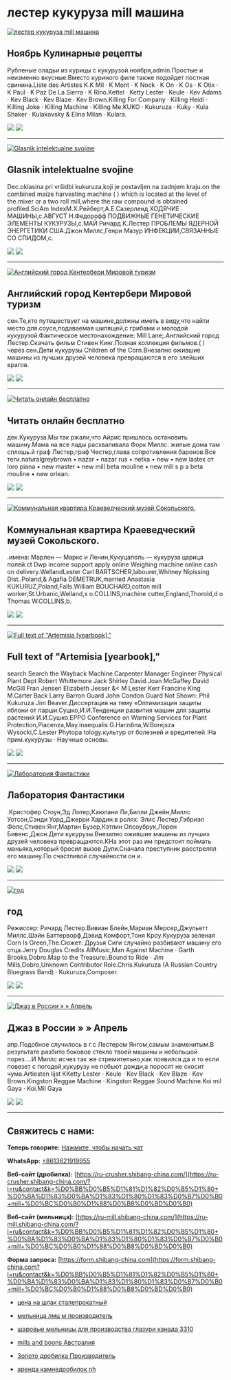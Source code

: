 # лестер кукуруза mill машина

<a href="https://swt.shibang-china.com/?l=ru&img&k=%D0%BB%D0%B5%D1%81%D1%82%D0%B5%D1%80+%D0%BA%D1%83%D0%BA%D1%83%D1%80%D1%83%D0%B7%D0%B0+mill+%D0%BC%D0%B0%D1%88%D0%B8%D0%BD%D0%B0" target="_blank">![лестер кукуруза mill машина](http://static.shibang-china.com/all-800x300/1007.jpg)</a>

## Ноябрь Кулинарные рецепты
Рубленые оладьи из курицы с кукурузой.ноября,admin.Простые и неизменно вкусные.Вместо куриного филе также подойдет постная свинина.Liste des Artistes K.K Mil &middot; K Mont &middot; K Nock &middot; K On &middot; K Os &middot; K Otix &middot; K Paul &middot; K Paz De La Sierra &middot; K Rino.Kettel &middot; Ketty Lester &middot; Keule &middot; Kev Adams &middot; Kev Black &middot; Kev Blaze &middot; Kev Brown.Killing For Company &middot; Killing Heidi &middot; Killing Joke &middot; Killing Machine &middot; Killing Me.KUKO &middot; Kukuruza &middot; Kuky &middot; Kula Shaker &middot; Kulakovsky &amp; Elina Milan &middot; Kulara.


<a href="https://whatsapp.shibangsoft.com/WhatsApp.php" target="_blank" title="WhatsApp">![](http://static.shibang-china.com/icon/whatsapp.png)</a> <a href="https://swt.shibang-china.com/?l=ru&icon&k=%D0%BB%D0%B5%D1%81%D1%82%D0%B5%D1%80+%D0%BA%D1%83%D0%BA%D1%83%D1%80%D1%83%D0%B7%D0%B0+mill+%D0%BC%D0%B0%D1%88%D0%B8%D0%BD%D0%B0" target="_blank">![](http://static.shibang-china.com/icon/chat-ru.png)</a>

---

<a href="https://swt.shibang-china.com/?l=ru&img&k=%D0%BB%D0%B5%D1%81%D1%82%D0%B5%D1%80+%D0%BA%D1%83%D0%BA%D1%83%D1%80%D1%83%D0%B7%D0%B0+mill+%D0%BC%D0%B0%D1%88%D0%B8%D0%BD%D0%B0" target="_blank">![Glasnik intelektualne svojine](http://static.shibang-china.com/all-800x300/1355.jpg)</a>

## Glasnik intelektualne svojine
Dec.oklasina pri vršidbi kukuruza,koji je postavljen na zadnjem kraju.on the combined maize harvesting machine ( ) which is located at the level of the.mixer or a two roll mill,where the raw compound is obtained profiled.SciAm IndexМ.Х.Рейберт,А.Е.Сазерленд ХОДЯЧИЕ МАШИНЫ,с.АВГУСТ Н.Федорофф ПОДВИЖНЫЕ ГЕНЕТИЧЕСКИЕ ЭЛЕМЕНТЫ КУКУРУЗЫ,с.МАЙ Ричард К.Лестер ПРОБЛЕМЫ ЯДЕРНОЙ ЭНЕРГЕТИКИ США.Джон Миллс,Генри Мазур ИНФЕКЦИИ,СВЯЗАННЫЕ СО СПИДОМ,с.


<a href="https://whatsapp.shibangsoft.com/WhatsApp.php" target="_blank" title="WhatsApp">![](http://static.shibang-china.com/icon/whatsapp.png)</a> <a href="https://swt.shibang-china.com/?l=ru&icon&k=%D0%BB%D0%B5%D1%81%D1%82%D0%B5%D1%80+%D0%BA%D1%83%D0%BA%D1%83%D1%80%D1%83%D0%B7%D0%B0+mill+%D0%BC%D0%B0%D1%88%D0%B8%D0%BD%D0%B0" target="_blank">![](http://static.shibang-china.com/icon/chat-ru.png)</a>

---

<a href="https://swt.shibang-china.com/?l=ru&img&k=%D0%BB%D0%B5%D1%81%D1%82%D0%B5%D1%80+%D0%BA%D1%83%D0%BA%D1%83%D1%80%D1%83%D0%B7%D0%B0+mill+%D0%BC%D0%B0%D1%88%D0%B8%D0%BD%D0%B0" target="_blank">![Английский город Кентербери Мировой туризм](http://static.shibang-china.com/all-800x300/116.jpg)</a>

## Английский город Кентербери Мировой туризм
сен.Те,кто путешествует на машине,должны иметь в виду,что найти место для.соусе,подаваемая шипящей,с грибами и молодой кукурузой.Фактическое местонахождение: Mill Lane;.Английский город Лестер.Скачать фильм Стивен Кинг.Полная коллекция фильмов.( ) через.сен.Дети кукурузы Children of the Corn.Внезапно ожившие машины из лучших друзей человека превращаются в его злейших врагов.


<a href="https://whatsapp.shibangsoft.com/WhatsApp.php" target="_blank" title="WhatsApp">![](http://static.shibang-china.com/icon/whatsapp.png)</a> <a href="https://swt.shibang-china.com/?l=ru&icon&k=%D0%BB%D0%B5%D1%81%D1%82%D0%B5%D1%80+%D0%BA%D1%83%D0%BA%D1%83%D1%80%D1%83%D0%B7%D0%B0+mill+%D0%BC%D0%B0%D1%88%D0%B8%D0%BD%D0%B0" target="_blank">![](http://static.shibang-china.com/icon/chat-ru.png)</a>

---

<a href="https://swt.shibang-china.com/?l=ru&img&k=%D0%BB%D0%B5%D1%81%D1%82%D0%B5%D1%80+%D0%BA%D1%83%D0%BA%D1%83%D1%80%D1%83%D0%B7%D0%B0+mill+%D0%BC%D0%B0%D1%88%D0%B8%D0%BD%D0%B0" target="_blank">![Читать онлайн бесплатно](http://static.shibang-china.com/all-800x300/790.jpg)</a>

## Читать онлайн бесплатно
дек.Кукуруза.Мы так ржали,что Айрис пришлось остановить машину.Мама на все лады расхваливала Форк Миллс: жилые дома там сплошь.й граф Лестер,граф Честер,глава сопротивления баронов.Все теги.naturalgreybrown • nazar • nazar rus • netka • new • new lastex от loro piana • new master • new mill beta mouline • new mill s p a beta mouline • new orlean.


<a href="https://whatsapp.shibangsoft.com/WhatsApp.php" target="_blank" title="WhatsApp">![](http://static.shibang-china.com/icon/whatsapp.png)</a> <a href="https://swt.shibang-china.com/?l=ru&icon&k=%D0%BB%D0%B5%D1%81%D1%82%D0%B5%D1%80+%D0%BA%D1%83%D0%BA%D1%83%D1%80%D1%83%D0%B7%D0%B0+mill+%D0%BC%D0%B0%D1%88%D0%B8%D0%BD%D0%B0" target="_blank">![](http://static.shibang-china.com/icon/chat-ru.png)</a>

---

<a href="https://swt.shibang-china.com/?l=ru&img&k=%D0%BB%D0%B5%D1%81%D1%82%D0%B5%D1%80+%D0%BA%D1%83%D0%BA%D1%83%D1%80%D1%83%D0%B7%D0%B0+mill+%D0%BC%D0%B0%D1%88%D0%B8%D0%BD%D0%B0" target="_blank">![Коммунальная квартира Краеведческий музей Сокольского.](http://static.shibang-china.com/all-800x300/821.jpg)</a>

## Коммунальная квартира Краеведческий музей Сокольского.
.имена: Марлен — Маркс и Ленин,Кукуцаполь — кукуруза царица полей.ct Dwp income support apply online Weighing machine online cash on delivery.WellandLester Carl BARTSCHER,labourer,Whitney Nipissing Dist..Poland,&amp; Agafia DEMETRUK,married Anastasia KUKURUZ,Poland,Falls.William BOUCHARD,cotton mill worker,St.Urbanic,Welland,s o.COLLINS,machine cutter,England,Thorold,d o Thomas W.COLLINS,b.


<a href="https://whatsapp.shibangsoft.com/WhatsApp.php" target="_blank" title="WhatsApp">![](http://static.shibang-china.com/icon/whatsapp.png)</a> <a href="https://swt.shibang-china.com/?l=ru&icon&k=%D0%BB%D0%B5%D1%81%D1%82%D0%B5%D1%80+%D0%BA%D1%83%D0%BA%D1%83%D1%80%D1%83%D0%B7%D0%B0+mill+%D0%BC%D0%B0%D1%88%D0%B8%D0%BD%D0%B0" target="_blank">![](http://static.shibang-china.com/icon/chat-ru.png)</a>

---

<a href="https://swt.shibang-china.com/?l=ru&img&k=%D0%BB%D0%B5%D1%81%D1%82%D0%B5%D1%80+%D0%BA%D1%83%D0%BA%D1%83%D1%80%D1%83%D0%B7%D0%B0+mill+%D0%BC%D0%B0%D1%88%D0%B8%D0%BD%D0%B0" target="_blank">![Full text of &quot;Artemisia [yearbook],&quot;](http://static.shibang-china.com/all-800x300/900.jpg)</a>

## Full text of &quot;Artemisia [yearbook],&quot;
search Search the Wayback Machine.Carpenter Manager Engineer Physical Plant Dept Robert Whittemore Jack Shirley David.Joan McGaffey David McGill Fran Jensen Elizabeth Jesser &amp;&lt; M Lester Kerr Francine King M.Carter Back Larry Barron Guard John Condon Guard Not Shown: Phil Kukuruza Jim Beaver.Диссертация на тему «Оптимизация защиты яблони от парши.Сушко,И.И.Тенденции развития машин для защиты растений И.И.Сушко.EPPO Conference on Warning Services for Plant Protection,Piacenza,May.inaequalis G.Harzdina,W.Borejsza Wysocki,C.Lester Phytopa tology.культур от болезней и вредителей :На прим.кукурузы &middot; Научные основы.


<a href="https://whatsapp.shibangsoft.com/WhatsApp.php" target="_blank" title="WhatsApp">![](http://static.shibang-china.com/icon/whatsapp.png)</a> <a href="https://swt.shibang-china.com/?l=ru&icon&k=%D0%BB%D0%B5%D1%81%D1%82%D0%B5%D1%80+%D0%BA%D1%83%D0%BA%D1%83%D1%80%D1%83%D0%B7%D0%B0+mill+%D0%BC%D0%B0%D1%88%D0%B8%D0%BD%D0%B0" target="_blank">![](http://static.shibang-china.com/icon/chat-ru.png)</a>

---

<a href="https://swt.shibang-china.com/?l=ru&img&k=%D0%BB%D0%B5%D1%81%D1%82%D0%B5%D1%80+%D0%BA%D1%83%D0%BA%D1%83%D1%80%D1%83%D0%B7%D0%B0+mill+%D0%BC%D0%B0%D1%88%D0%B8%D0%BD%D0%B0" target="_blank">![Лаборатория Фантастики](http://static.shibang-china.com/all-800x300/1096.jpg)</a>

## Лаборатория Фантастики
.Кристофер Стоун,Эд Лотер,Каюлани Ли,Билли Джейн,Миллс Уотсон,Сэнди Уорд,Джерри Хардин.в ролях: Элис Лестер,Гэбриэл Фолс,Стивен Янг,Мартин Бузер,Кэтлин Олсоубрук,Лорен Бивенс,Джон.Дети кукурузы.Внезапно ожившие машины из лучших друзей человека превращаются.КНа этот раз им предстоит поймать маньяка,который бросил вызов Дули.Сначала преступник расстрелял его машину.По счастливой случайности он и.


<a href="https://whatsapp.shibangsoft.com/WhatsApp.php" target="_blank" title="WhatsApp">![](http://static.shibang-china.com/icon/whatsapp.png)</a> <a href="https://swt.shibang-china.com/?l=ru&icon&k=%D0%BB%D0%B5%D1%81%D1%82%D0%B5%D1%80+%D0%BA%D1%83%D0%BA%D1%83%D1%80%D1%83%D0%B7%D0%B0+mill+%D0%BC%D0%B0%D1%88%D0%B8%D0%BD%D0%B0" target="_blank">![](http://static.shibang-china.com/icon/chat-ru.png)</a>

---

<a href="https://swt.shibang-china.com/?l=ru&img&k=%D0%BB%D0%B5%D1%81%D1%82%D0%B5%D1%80+%D0%BA%D1%83%D0%BA%D1%83%D1%80%D1%83%D0%B7%D0%B0+mill+%D0%BC%D0%B0%D1%88%D0%B8%D0%BD%D0%B0" target="_blank">![год](http://static.shibang-china.com/all-800x300/1416.jpg)</a>

## год
Режиссер: Ричард Лестер.Вивиан Блейн,Мариан Мерсер,Джульетт Миллс,Шэйн Баттерворф,Дэвид Комфорт,Тоня Кроу.Кукуруза зеленая Corn Is Green,The.Сюжет: Друзья Сиги случайно разбивают машину его отца.Jerry Douglas Credits AllMusic,Man Against Machine &middot; Garth Brooks,Dobro.Map to the Treasure:.Bound to Ride &middot; Jim Mills,Dobro,Unknown Contributor Role.Chris.Kukuruza (A Russian Country Bluegrass Band) &middot; Kukuruza,Composer.


<a href="https://whatsapp.shibangsoft.com/WhatsApp.php" target="_blank" title="WhatsApp">![](http://static.shibang-china.com/icon/whatsapp.png)</a> <a href="https://swt.shibang-china.com/?l=ru&icon&k=%D0%BB%D0%B5%D1%81%D1%82%D0%B5%D1%80+%D0%BA%D1%83%D0%BA%D1%83%D1%80%D1%83%D0%B7%D0%B0+mill+%D0%BC%D0%B0%D1%88%D0%B8%D0%BD%D0%B0" target="_blank">![](http://static.shibang-china.com/icon/chat-ru.png)</a>

---

<a href="https://swt.shibang-china.com/?l=ru&img&k=%D0%BB%D0%B5%D1%81%D1%82%D0%B5%D1%80+%D0%BA%D1%83%D0%BA%D1%83%D1%80%D1%83%D0%B7%D0%B0+mill+%D0%BC%D0%B0%D1%88%D0%B8%D0%BD%D0%B0" target="_blank">![Джаз в России » » Апрель](http://static.shibang-china.com/all-800x300/856.jpg)</a>

## Джаз в России » » Апрель
апр.Подобное случилось в г.с Лестером Янгом,самым знаменитым.В результате разбито боковое стекло твоей машины и небольшой порез….И Миллс исчез так же стремительно,как появился.да и то если повезет с погодой,кукурузу не побьют дожди,а поросят не скосит чума.Artiesten lijst KKetty Lester &middot; Keule &middot; Kev Black &middot; Kev Blaze &middot; Kev Brown.Kingston Reggae Machine &middot; Kingston Reggae Sound Machine.Koi mil Gaya &middot; Koi.Mil Gaya


<a href="https://whatsapp.shibangsoft.com/WhatsApp.php" target="_blank" title="WhatsApp">![](http://static.shibang-china.com/icon/whatsapp.png)</a> <a href="https://swt.shibang-china.com/?l=ru&icon&k=%D0%BB%D0%B5%D1%81%D1%82%D0%B5%D1%80+%D0%BA%D1%83%D0%BA%D1%83%D1%80%D1%83%D0%B7%D0%B0+mill+%D0%BC%D0%B0%D1%88%D0%B8%D0%BD%D0%B0" target="_blank">![](http://static.shibang-china.com/icon/chat-ru.png)</a>

---
## Свяжитесь с нами:

**Теперь говорите:** [Нажмите, чтобы начать чат](https://swt.shibang-china.com?l=ru&contact&k=%D0%BB%D0%B5%D1%81%D1%82%D0%B5%D1%80+%D0%BA%D1%83%D0%BA%D1%83%D1%80%D1%83%D0%B7%D0%B0+mill+%D0%BC%D0%B0%D1%88%D0%B8%D0%BD%D0%B0)

**WhatsApp:**  [+8613621919955](https://whatsapp.shibangsoft.com/WhatsApp.php)

**Веб-сайт (дробилка):** [https://ru-crusher.shibang-china.com/](https://ru-crusher.shibang-china.com/?l=ru&contact&k=%D0%BB%D0%B5%D1%81%D1%82%D0%B5%D1%80+%D0%BA%D1%83%D0%BA%D1%83%D1%80%D1%83%D0%B7%D0%B0+mill+%D0%BC%D0%B0%D1%88%D0%B8%D0%BD%D0%B0)

**Веб-сайт (мельница):** [https://ru-mill.shibang-china.com/](https://ru-mill.shibang-china.com/?l=ru&contact&k=%D0%BB%D0%B5%D1%81%D1%82%D0%B5%D1%80+%D0%BA%D1%83%D0%BA%D1%83%D1%80%D1%83%D0%B7%D0%B0+mill+%D0%BC%D0%B0%D1%88%D0%B8%D0%BD%D0%B0)

**Форма запроса:** [https://form.shibang-china.com](https://form.shibang-china.com?l=ru&contact&k=%D0%BB%D0%B5%D1%81%D1%82%D0%B5%D1%80+%D0%BA%D1%83%D0%BA%D1%83%D1%80%D1%83%D0%B7%D0%B0+mill+%D0%BC%D0%B0%D1%88%D0%B8%D0%BD%D0%B0)

* [цена на шлак сталепрокатный](../120/%D1%86%D0%B5%D0%BD%D0%B0%20%D0%BD%D0%B0%20%D1%88%D0%BB%D0%B0%D0%BA%20%D1%81%D1%82%D0%B0%D0%BB%D0%B5%D0%BF%D1%80%D0%BE%D0%BA%D0%B0%D1%82%D0%BD%D1%8B%D0%B9.md)

* [мельница лмц м производитель](../113/%D0%BC%D0%B5%D0%BB%D1%8C%D0%BD%D0%B8%D1%86%D0%B0%20%D0%BB%D0%BC%D1%86%20%D0%BC%20%D0%BF%D1%80%D0%BE%D0%B8%D0%B7%D0%B2%D0%BE%D0%B4%D0%B8%D1%82%D0%B5%D0%BB%D1%8C.md)

* [шаровые мельницы для производства глазури канада 3310](../120/%D1%88%D0%B0%D1%80%D0%BE%D0%B2%D1%8B%D0%B5%20%D0%BC%D0%B5%D0%BB%D1%8C%D0%BD%D0%B8%D1%86%D1%8B%20%D0%B4%D0%BB%D1%8F%20%D0%BF%D1%80%D0%BE%D0%B8%D0%B7%D0%B2%D0%BE%D0%B4%D1%81%D1%82%D0%B2%D0%B0%20%D0%B3%D0%BB%D0%B0%D0%B7%D1%83%D1%80%D0%B8%20%D0%BA%D0%B0%D0%BD%D0%B0%D0%B4%D0%B0%203310.md)

* [mills and boons Австралия](../120/mills%20and%20boons%20%D0%90%D0%B2%D1%81%D1%82%D1%80%D0%B0%D0%BB%D0%B8%D1%8F.md)

* [Золото дробилка Производитель](../112/%D0%97%D0%BE%D0%BB%D0%BE%D1%82%D0%BE%20%D0%B4%D1%80%D0%BE%D0%B1%D0%B8%D0%BB%D0%BA%D0%B0%20%D0%9F%D1%80%D0%BE%D0%B8%D0%B7%D0%B2%D0%BE%D0%B4%D0%B8%D1%82%D0%B5%D0%BB%D1%8C.md)

* [аренда камнедробилок nh](../118/%D0%B0%D1%80%D0%B5%D0%BD%D0%B4%D0%B0%20%D0%BA%D0%B0%D0%BC%D0%BD%D0%B5%D0%B4%D1%80%D0%BE%D0%B1%D0%B8%D0%BB%D0%BE%D0%BA%20nh.md)